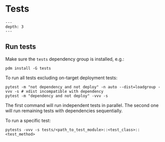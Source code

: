 # Tests

```{contents} Table of Contents
---
depth: 3
---
```

## Run tests

Make sure the `tests` dependency group is installed, e.g.:
```
pdm install -G tests
```

To run all tests excluding on-target deployment tests:
```
pytest -m "not dependency and not deploy" -n auto --dist=loadgroup -vvv -s # xdist incompatible with dependency
pytest -m "dependency and not deploy" -vvv -s
```
The first command will run independent tests in parallel. The second one will run remaining tests with dependencies sequentially.

To run a specific test:
```
pytests -vvv -s tests/<path_to_test_module>::<test_class>::<test_method>
```
